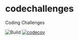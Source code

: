 # codechallenges
Coding Challenges

![Build](https://api.travis-ci.org/divinedragon/codechallenges.svg?branch=master)
[![codecov](https://codecov.io/gh/divinedragon/codechallenges/branch/master/graph/badge.svg)](https://codecov.io/gh/divinedragon/codechallenges)
